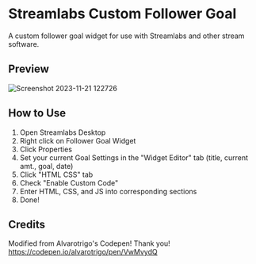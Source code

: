 # Streamlabs Custom Follower Goal
A custom follower goal widget for use with Streamlabs and other stream software.
## Preview
![Screenshot 2023-11-21 122726](https://github.com/NoahDobie/Streamlabs-Custom-Follower-Goal/assets/122558645/b49b7607-01d0-4753-ac02-0d345688820b)

## How to Use
1. Open Streamlabs Desktop
2. Right click on Follower Goal Widget
3. Click Properties
4. Set your current Goal Settings in the "Widget Editor" tab (title, current amt., goal, date)
5. Click "HTML CSS" tab
6. Check "Enable Custom Code"
7. Enter HTML, CSS, and JS into corresponding sections
8. Done!

## Credits
Modified from Alvarotrigo's Codepen!
Thank you!
https://codepen.io/alvarotrigo/pen/VwMvydQ
